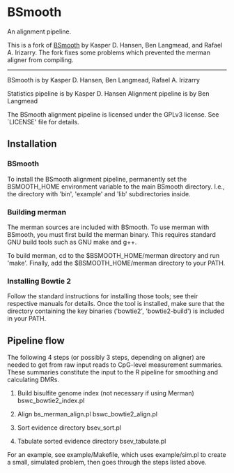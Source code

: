 # BSmooth
An alignment pipeline.

This is a fork of [BSmooth](https://github.com/BenLangmead/bsmooth-align) by
Kasper D. Hansen, Ben Langmead, and Rafael A. Irizarry. The fork fixes some
problems which prevented the merman aligner from compiling.

---

BSmooth is by Kasper D. Hansen, Ben Langmead, Rafael A. Irizarry

Statistics pipeline is by Kasper D. Hansen
Alignment pipeline is by Ben Langmead

The BSmooth alignment pipeline is licensed under the GPLv3 license.  See
`LICENSE' file for details.

## Installation

### BSmooth
 
 To install the BSmooth alignment pipeline, permanently set the BSMOOTH_HOME
 environment variable to the main BSmooth directory.  I.e., the directory with
 'bin', 'example' and 'lib' subdirectories inside.

### Building merman
 
 The merman sources are included with BSmooth.  To use merman with BSmooth, you
 must first build the merman binary.  This requires standard GNU build tools
 such as GNU make and g++.
 
 To build merman, cd to the $BSMOOTH_HOME/merman directory and run 'make'.
 Finally, add the $BSMOOTH_HOME/merman directory to your PATH.
 
### Installing Bowtie 2
 
 Follow the standard instructions for installing those tools; see their
 respective manuals for details.  Once the tool is installed, make sure that
 the directory containing the key binaries ('bowtie2', 'bowtie2-build') is
 included in your PATH.

## Pipeline flow

The following 4 steps (or possibly 3 steps, depending on aligner) are needed to
get from raw input reads to CpG-level measurement summaries.  These summaries
constitute the input to the R pipeline for smoothing and calculating DMRs.

  1. Build bisulfite genome index
   (not necessary if using Merman)
   bswc_bowtie2_index.pl

  2. Align
   bs_merman_align.pl
   bswc_bowtie2_align.pl

  3. Sort evidence directory
   bsev_sort.pl
  
  4. Tabulate sorted evidence directory
   bsev_tabulate.pl

For an example, see example/Makefile, which uses example/sim.pl to create a
small, simulated problem, then goes through the steps listed above.
